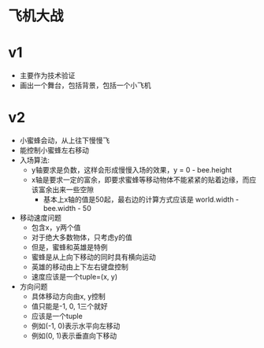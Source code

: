 # 飞机大战


# v1
- 主要作为技术验证
- 画出一个舞台，包括背景，包括一个小飞机

# v2
- 小蜜蜂会动，从上往下慢慢飞
- 能控制小蜜蜂左右移动
- 入场算法:
    - y轴要求是负数，这样会形成慢慢入场的效果，y = 0 - bee.height
    - x轴是要求一定的富余，即要求蜜蜂等移动物体不能紧紧的贴着边缘，而应该富余出来一些空隙
        - 基本上x轴的值是50起，最右边的计算方式应该是 world.width - bee.width - 50
- 移动速度问题
    - 包含x，y两个值
    - 对于绝大多数物体，只考虑y的值
    - 但是，蜜蜂和英雄是特例
    - 蜜蜂是从上向下移动的同时具有横向运动
    - 英雄的移动由上下左右键盘控制
    - 速度应该是一个tuple=(x, y)
- 方向问题
    - 具体移动方向由x, y控制
    - 值只能是-1, 0, 1三个就好
    - 应该是一个tuple
    - 例如(-1, 0)表示水平向左移动
    - 例如(0, 1)表示垂直向下移动
    